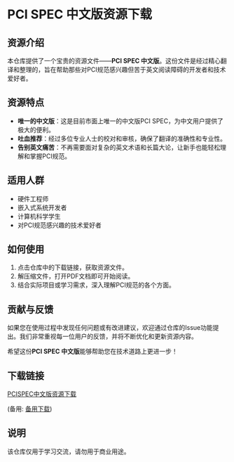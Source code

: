 # PCI SPEC 中文版资源下载

## 资源介绍

本仓库提供了一个宝贵的资源文件——**PCI SPEC 中文版**。这份文件是经过精心翻译和整理的，旨在帮助那些对PCI规范感兴趣但苦于英文阅读障碍的开发者和技术爱好者。

## 资源特点

- **唯一的中文版**：这是目前市面上唯一的中文版PCI SPEC，为中文用户提供了极大的便利。
- **吐血推荐**：经过多位专业人士的校对和审核，确保了翻译的准确性和专业性。
- **告别英文痛苦**：不再需要面对复杂的英文术语和长篇大论，让新手也能轻松理解和掌握PCI规范。

## 适用人群

- 硬件工程师
- 嵌入式系统开发者
- 计算机科学学生
- 对PCI规范感兴趣的技术爱好者

## 如何使用

1. 点击仓库中的下载链接，获取资源文件。
2. 解压缩文件，打开PDF文档即可开始阅读。
3. 结合实际项目或学习需求，深入理解PCI规范的各个方面。

## 贡献与反馈

如果您在使用过程中发现任何问题或有改进建议，欢迎通过仓库的Issue功能提出。我们非常重视每一位用户的反馈，并将不断优化和更新资源内容。

希望这份**PCI SPEC 中文版**能够帮助您在技术道路上更进一步！

## 下载链接
[PCISPEC中文版资源下载](https://pan.quark.cn/s/10db6be1965c) 

(备用: [备用下载](https://pan.baidu.com/s/1IesSxgDmU0LquuuRmhRQsA?pwd=1234))

## 说明

该仓库仅用于学习交流，请勿用于商业用途。
